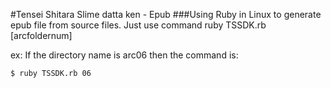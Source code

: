 #Tensei Shitara Slime datta ken - Epub
###Using Ruby in Linux to generate epub file from source files.
Just use command ruby TSSDK.rb [arcfoldernum]

ex: If the directory name is arc06 then the command is:
```
$ ruby TSSDK.rb 06
```
